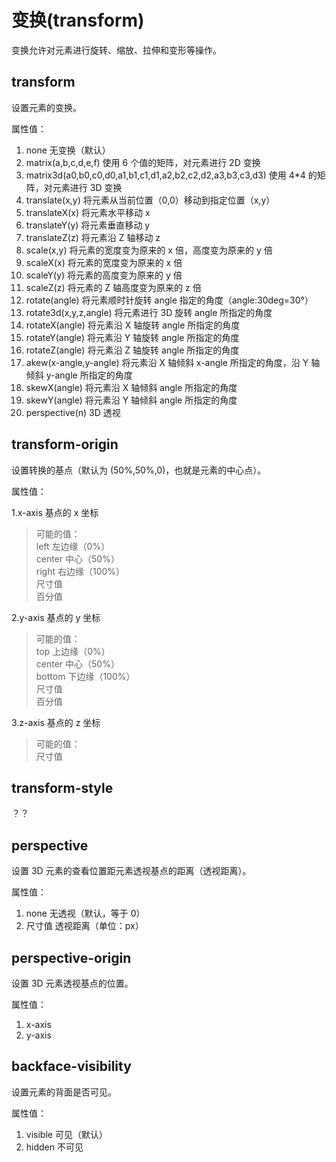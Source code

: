 变换(transform)
==============

变换允许对元素进行旋转、缩放、拉伸和变形等操作。

transform
---------

设置元素的变换。

属性值：

1. none 无变换（默认）
2. matrix(a,b,c,d,e,f) 使用 6 个值的矩阵，对元素进行 2D 变换
3. matrix3d(a0,b0,c0,d0,a1,b1,c1,d1,a2,b2,c2,d2,a3,b3,c3,d3) 使用 4*4 的矩阵，对元素进行 3D 变换
4. translate(x,y) 将元素从当前位置（0,0）移动到指定位置（x,y）
5. translateX(x) 将元素水平移动 x
6. translateY(y) 将元素垂直移动 y
7. translateZ(z) 将元素沿 Z 轴移动 z
8. scale(x,y) 将元素的宽度变为原来的 x 倍，高度变为原来的 y 倍
9. scaleX(x) 将元素的宽度变为原来的 x 倍
10. scaleY(y) 将元素的高度变为原来的 y 倍
11. scaleZ(z) 将元素的 Z 轴高度变为原来的 z 倍
12. rotate(angle) 将元素顺时针旋转 angle 指定的角度（angle:30deg=30°）
13. rotate3d(x,y,z,angle) 将元素进行 3D 旋转 angle 所指定的角度
14. rotateX(angle) 将元素沿 X 轴旋转 angle 所指定的角度
15. rotateY(angle) 将元素沿 Y 轴旋转 angle 所指定的角度
16. rotateZ(angle) 将元素沿 Z 轴旋转 angle 所指定的角度
17. akew(x-angle,y-angle) 将元素沿 X 轴倾斜 x-angle 所指定的角度，沿 Y 轴倾斜 y-angle 所指定的角度
18. skewX(angle) 将元素沿 X 轴倾斜 angle 所指定的角度
19. skewY(angle) 将元素沿 Y 轴倾斜 angle 所指定的角度
20. perspective(n) 3D 透视

transform-origin
----------------

设置转换的基点（默认为 (50%,50%,0)，也就是元素的中心点）。

属性值：

1.x-axis 基点的 x 坐标
>可能的值：  
>left 左边缘（0%）  
>center 中心（50%）  
>right 右边缘（100%）  
>尺寸值  
>百分值

2.y-axis 基点的 y 坐标
>可能的值：  
>top 上边缘（0%）  
>center 中心（50%）  
>bottom 下边缘（100%）  
>尺寸值  
>百分值

3.z-axis 基点的 z 坐标
>可能的值：  
>尺寸值

transform-style
---------------

？？

perspective
-----------

设置 3D 元素的查看位置距元素透视基点的距离（透视距离）。

属性值：

1. none 无透视（默认，等于 0）
2. 尺寸值 透视距离（单位：px）

perspective-origin
------------------

设置 3D 元素透视基点的位置。

属性值：

1. x-axis
2. y-axis

backface-visibility
-------------------

设置元素的背面是否可见。

属性值：

1. visible 可见（默认）
2. hidden 不可见